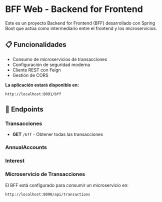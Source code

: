 # BFF Web - Backend for Frontend

Este es un proyecto Backend for Frontend (BFF) desarrollado con Spring Boot que actúa como intermediario entre el frontend y los microservicios.

## 📋 Funcionalidades

- Consumo de microservicios de transacciones
- Configuración de seguridad moderna
- Cliente REST con Feign
- Gestión de CORS

 **La aplicación estará disponible en:**
   ```
   http://localhost:8091/bff
   ```

## 📡 Endpoints

### Transacciones

- **GET** `/bff` - Obtener todas las transacciones


### AnnualAccounts


### Interest


### Microservicio de Transacciones

El BFF está configurado para consumir un microservicio en:
```
http://localhost:8090/api/transactions
```
